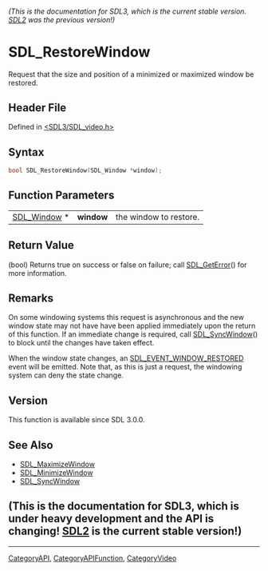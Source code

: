 ###### (This is the documentation for SDL3, which is the current stable version. [SDL2](https://wiki.libsdl.org/SDL2/) was the previous version!)
# SDL_RestoreWindow

Request that the size and position of a minimized or maximized window be restored.

## Header File

Defined in [<SDL3/SDL_video.h>](https://github.com/libsdl-org/SDL/blob/main/include/SDL3/SDL_video.h)

## Syntax

```c
bool SDL_RestoreWindow(SDL_Window *window);
```

## Function Parameters

|                            |            |                        |
| -------------------------- | ---------- | ---------------------- |
| [SDL_Window](SDL_Window) * | **window** | the window to restore. |

## Return Value

(bool) Returns true on success or false on failure; call
[SDL_GetError](SDL_GetError)() for more information.

## Remarks

On some windowing systems this request is asynchronous and the new window
state may not have have been applied immediately upon the return of this
function. If an immediate change is required, call
[SDL_SyncWindow](SDL_SyncWindow)() to block until the changes have taken
effect.

When the window state changes, an
[SDL_EVENT_WINDOW_RESTORED](SDL_EVENT_WINDOW_RESTORED) event will be
emitted. Note that, as this is just a request, the windowing system can
deny the state change.

## Version

This function is available since SDL 3.0.0.

## See Also

- [SDL_MaximizeWindow](SDL_MaximizeWindow)
- [SDL_MinimizeWindow](SDL_MinimizeWindow)
- [SDL_SyncWindow](SDL_SyncWindow)


## (This is the documentation for SDL3, which is under heavy development and the API is changing! [SDL2](https://wiki.libsdl.org/SDL2/) is the current stable version!)



----
[CategoryAPI](CategoryAPI), [CategoryAPIFunction](CategoryAPIFunction), [CategoryVideo](CategoryVideo)

